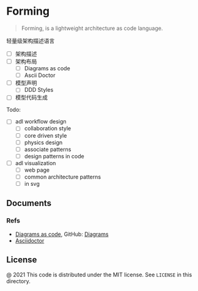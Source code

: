 # Forming

> Forming, is a lightweight architecture as code language. 

轻量级架构描述语言

 - [ ] 架构描述
 - [ ] 架构布局
   - [ ] Diagrams as code
   - [ ] Ascii Doctor
 - [ ] 模型声明
   - [ ] DDD Styles
 - [ ] 模型代码生成 

Todo:

 - [ ] adl workflow design
    - [ ] collaboration style
    - [ ] core driven style
    - [ ] physics design
    - [ ] associate patterns
    - [ ] design patterns in code
 - [ ] adl visualization
    - [ ] web page
    - [ ] common architecture patterns
    - [ ] in svg

Documents
---

### Refs

 - [Diagrams as code](https://diagrams.mingrammer.com/docs/getting-started/examples), GitHub: [Diagrams](https://github.com/mingrammer/diagrams)
 - [Asciidoctor](https://asciidoctor.org/docs/asciidoctor-diagram/)

License
---

@ 2021 This code is distributed under the MIT license. See `LICENSE` in this directory.
